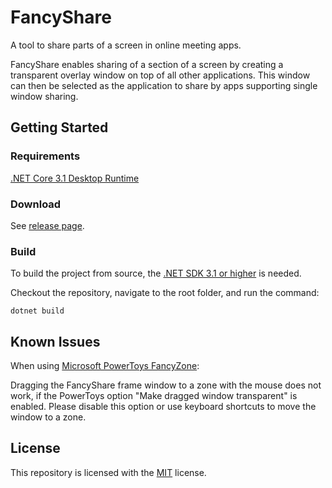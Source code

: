 # FancyShare

A tool to share parts of a screen in online meeting apps.

FancyShare enables sharing of a section of a screen by creating a transparent overlay window on top of all other applications. This window can then be selected as the application to share by apps supporting single window sharing.
## Getting Started

### Requirements
[.NET Core 3.1 Desktop Runtime](https://dotnet.microsoft.com/download/dotnet-core/thank-you/runtime-desktop-3.1.4-windows-x64-installer)

### Download

See [release page](https://github.com/patrickmichelson/FancyShare/releases).

### Build

To build the project from source, the [.NET SDK 3.1 or higher](https://dotnet.microsoft.com/download) is needed.

Checkout the repository, navigate to the root folder, and run the command:

```
dotnet build
```


## Known Issues

When using [Microsoft PowerToys FancyZone](https://aka.ms/PowerToysOverview_FancyZones): 

Dragging the FancyShare frame window to a zone with the mouse does not work, if the PowerToys option "Make dragged window transparent" is enabled.
Please disable this option or use keyboard shortcuts to move the window to a zone.


## License

This repository is licensed with the [MIT](LICENSE) license.